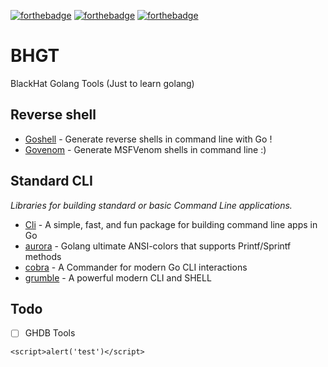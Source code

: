 [![forthebadge](https://forthebadge.com/images/badges/made-with-go.svg)](https://forthebadge.com)   [![forthebadge](https://forthebadge.com/images/badges/ages-18.svg)](https://forthebadge.com)  [![forthebadge](https://forthebadge.com/images/badges/built-with-love.svg)](https://forthebadge.com)
# BHGT
BlackHat Golang Tools  (Just to learn golang)

## Reverse shell
- [Goshell](https://github.com/eze-kiel/goshell) - Generate reverse shells in command line with Go !
- [Govenom](https://github.com/arch3rPro/Govenom) - Generate MSFVenom shells in command line :)

## Standard CLI
*Libraries for building standard or basic Command Line applications.*

- [Cli](https://github.com/urfave/cli) - A simple, fast, and fun package for building command line apps in Go
- [aurora](https://github.com/logrusorgru/aurora) - Golang ultimate ANSI-colors that supports Printf/Sprintf methods
- [cobra](https://github.com/spf13/cobra) - A Commander for modern Go CLI interactions
- [grumble](https://github.com/desertbit/grumble) - A powerful modern CLI and SHELL

## Todo
*   [ ] GHDB Tools
```
<script>alert('test')</script>
```
